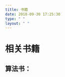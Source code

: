 ```yaml
---
title: 书籍
date: 2018-09-30 17:25:30
type: " "
layout: " "
---
```


# 相关书籍

## 	算法书：

### 		